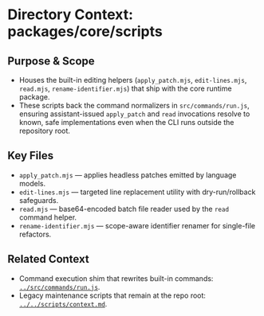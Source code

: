 # Directory Context: packages/core/scripts

## Purpose & Scope

- Houses the built-in editing helpers (`apply_patch.mjs`, `edit-lines.mjs`, `read.mjs`, `rename-identifier.mjs`) that ship with the core runtime package.
- These scripts back the command normalizers in `src/commands/run.js`, ensuring assistant-issued `apply_patch` and `read` invocations resolve to known, safe implementations even when the CLI runs outside the repository root.

## Key Files

- `apply_patch.mjs` — applies headless patches emitted by language models.
- `edit-lines.mjs` — targeted line replacement utility with dry-run/rollback safeguards.
- `read.mjs` — base64-encoded batch file reader used by the `read` command helper.
- `rename-identifier.mjs` — scope-aware identifier renamer for single-file refactors.

## Related Context

- Command execution shim that rewrites built-in commands: [`../src/commands/run.js`](../src/commands/run.js).
- Legacy maintenance scripts that remain at the repo root: [`../../scripts/context.md`](../../scripts/context.md).
